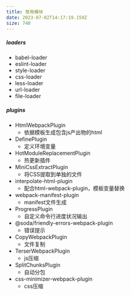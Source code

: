 ```yaml
---
title: 常用模块
date: 2023-07-02T14:17:19.159Z
size: 740
---
```

##### loaders

- babel-loader
- eslint-loader
- style-loader
- css-loader
- less-loader
- url-loader
- file-loader

##### plugins

- HtmlWebpackPlugin
  - 依据模板生成包含js产出物的html
- DefinePlugin
  - 定义环境变量
- HotModuleReplacementPlugin
  - 热更新插件
- MiniCssExtractPlugin
  - 将CSS提取到单独的文件
- interpolate-html-plugin
  - 配合html-webpack-plugin，模板变量替换
- webpack-manifest-plugin
  - manifest文件生成
- ProgressPlugin
  - 自定义命令行进度状况输出
- @soda/friendly-errors-webpack-plugin
  - 错误提示
- CopyWebpackPlugin
  - 文件复制
- TerserWebpackPlugin
  - js压缩
- SplitChunksPlugin
  - 自动分包
- css-minimizer-webpack-plugin
  - css压缩

